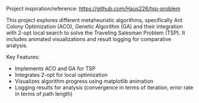 Project inspiration/reference: https://github.com/Haus226/tsp-problem


This project explores different metaheuristic algorithms, specifically Ant Colony Optimization (ACO), Genetic Algorithm (GA) and their integration with 2-opt local search to solve the Traveling Salesman Problem (TSP). It includes animated visualizations and result logging for comparative analysis.

Key Features:
- Implements ACO and GA for TSP
- Integrates 2-opt for local optimization
- Visualizes algorithm progress using matplotlib animation
- Logging results for analysis (convergence in terms of iteration, error rate in terms of path length)

